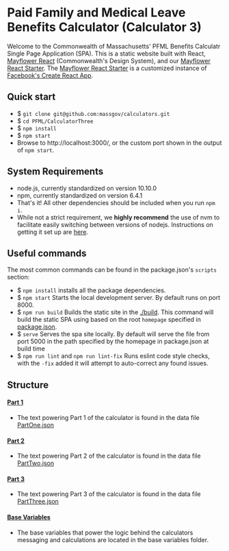 # Paid Family and Medical Leave Benefits Calculator (Calculator 3)

Welcome to the Commonwealth of Massachusetts' PFML Benefits Calculatr Single Page Application (SPA). This is a static website built with React, [Mayflower React](https://github.com/massgov/mayflower/) (Commonwealth's Design System), and our [Mayflower React Starter](https://github.com/massgov/mayflower-react-starter/). The [Mayflower React Starter](https://github.com/massgov/mayflower-react-starter/) is a customized instance of [Facebook's Create React App](https://github.com/facebook/create-react-app).

## Quick start

- $ ``git clone git@github.com:massgov/calculators.git``
- $ ``cd PFML/CalculatorThree``
- $ ``npm install``
- $ ``npm start``
- Browse to http://localhost:3000/, or the custom port shown in the output of `npm start`.

## System Requirements

- node.js, currently standardized on version 10.10.0
- npm, currently standardized on version 6.4.1
- That's it! All other dependencies should be included when you run ``npm i``.
- While not a strict requirement, we **highly recommend** the use of nvm to facilitate easily switching between versions of nodejs. Instructions on getting it set up are [here](https://github.com/creationix/nvm#installation).

## Useful commands

The most common commands can be found in the package.json's ``scripts`` section:

- $ ``npm install`` installs all the package dependencies.
- $ ``npm start`` Starts the local development server. By default runs on port 8000.
- $ ``npm run build`` Builds the static site in the [./build](./build). This command will build the static SPA using based on the root `homepage` specified in [package.json](./package.json#L3).
- $ ``serve`` Serves the spa site locally. By default will serve the file from port 5000 in the path specified by the homepage in package.json at build time
- $ ``npm run lint`` and ``npm run lint-fix`` Runs eslint code style checks, with the ``-fix`` added it will attempt to auto-correct any found issues.

## Structure

#### [Part 1](./src/components/Part1)
- The text powering Part 1 of the calculator is found in the data file [PartOne.json](./src/data/PartOne.json)
#### [Part 2](./src/components/Part2)
- The text powering Part 2 of the calculator is found in the data file [PartTwo.json](./src/data/PartTow.json)
#### [Part 3](./src/components/Part3)
- The text powering Part 3 of the calculator is found in the data file [PartThree.json](./src/data/PartThree.json)
#### [Base Variables](./src/data/CalculatorThreeVariables.json)
- The base variables that power the logic behind the calculators messaging and calculations are located in the base variables folder.

